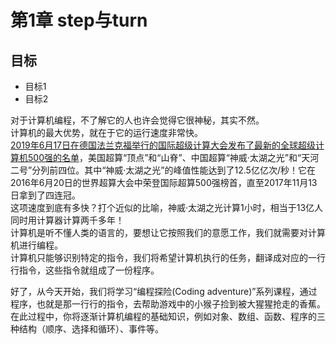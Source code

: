 # 第1章 step与turn
## 目标 ##
* 目标1
* 目标2 

对于计算机编程，不了解它的人也许会觉得它很神秘，其实不然。<br>
计算机的最大优势，就在于它的运行速度非常快。<br>
[2019年6月17日在德国法兰克福举行的国际超级计算大会发布了最新的全球超级计算机500强的名单](http://news.sina.com.cn/c/2019-06-18/doc-ihvhiqay6378203.shtml)，美国超算“顶点”和“山脊”、中国超算“神威·太湖之光”和“天河二号”分列前四位。其中“神威·太湖之光”的峰值性能达到了12.5亿亿次/秒！它在2016年6月20日的世界超算大会中荣登国际超算500强榜首，直至2017年11月13日拿到了四连冠。<br>
这项速度到底有多快？打个近似的比喻，神威·太湖之光计算1小时，相当于13亿人同时用计算器计算两千多年！<br>
计算机是听不懂人类的语言的，要想让它按照我们的意愿工作，我们就需要对计算机进行编程。<br>
计算机只能够识别特定的指令，我们将希望计算机执行的任务，翻译成对应的一行行指令，这些指令就组成了一份程序。<br>

好了，从今天开始，我们将学习“编程探险(Coding adventure)”系列课程，通过程序，也就是那一行行的指令，去帮助游戏中的小猴子捡到被大猩猩抢走的香蕉。<br>
在此过程中，你将逐渐计算机编程的基础知识，例如对象、数组、函数、程序的三种结构（顺序、选择和循环）、事件等。<br>

